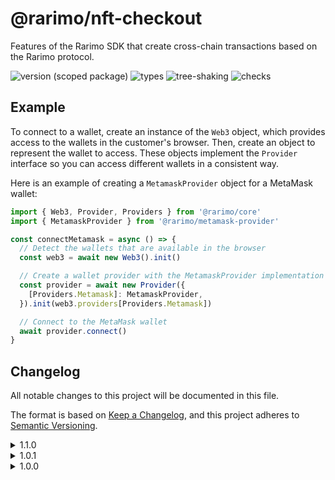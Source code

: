 # @rarimo/nft-checkout
Features of the Rarimo SDK that create cross-chain transactions based on the Rarimo protocol.

![version (scoped package)](https://badgen.net/npm/v/@rarimo/nft-checkout)
![types](https://badgen.net/npm/types/@rarimo/nft-checkout)
![tree-shaking](https://badgen.net/bundlephobia/tree-shaking/@rarimo/nft-checkout)
![checks](https://badgen.net/github/checks/distributed-lab/web-kit/main)

## Example

To connect to a wallet, create an instance of the `Web3` object, which provides access to the wallets in the customer's browser.
Then, create an object to represent the wallet to access.
These objects implement the `Provider` interface so you can access different wallets in a consistent way.

Here is an example of creating a `MetamaskProvider` object for a MetaMask wallet:

```js
import { Web3, Provider, Providers } from '@rarimo/core'
import { MetamaskProvider } from '@rarimo/metamask-provider'

const connectMetamask = async () => {
  // Detect the wallets that are available in the browser
  const web3 = await new Web3().init()

  // Create a wallet provider with the MetamaskProvider implementation
  const provider = await new Provider({
    [Providers.Metamask]: MetamaskProvider,
  }).init(web3.providers[Providers.Metamask])

  // Connect to the MetaMask wallet
  await provider.connect()
}
```

## Changelog
All notable changes to this project will be documented in this file.

The format is based on [Keep a Changelog](https://keepachangelog.com/en/1.0.0/),
and this project adheres to [Semantic Versioning](https://semver.org/spec/v2.0.0.html).

<details><summary>1.1.0</summary>
  <h4>Added</h4>
  <ul>
    <li>`createCheckoutOperation` function simplifies create NFT checkout operation.</li>
  </ul>
  <h4>Changed</h4>
  <ul>
    <li>Moved to the new swap contracts</li>
  </ul>
  <h4>Fixed</h4>
  <ul>
    <li>Approving non swap contract address, which cause error "transfer amount exceeds spender allowance"</li>
  </ul>
</details>
<details><summary>1.0.1</summary>
  <h4>Added</h4>
  <ul>
    <li>`events` dependency to resolve a Node emulation issue for use in packagers such as Vite</li>
  </ul>
</details>
<details><summary>1.0.0</summary>
  <h4>Under the hood changes</h4>
  <ul>
    <li>Initiated package</li>
  </ul>
</details>


